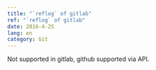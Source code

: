 ```yaml
---
title: "`reflog` of gitlab"
ref: "`reflog` of gitlab"
date: 2016-4-25
lang: en
category: Git
---
```


Not supported in gitlab, github supported via API.
